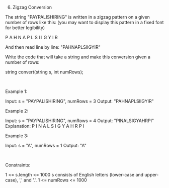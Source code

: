 6. Zigzag Conversion

The string "PAYPALISHIRING" is written in a zigzag pattern on a given number of rows like this: (you may want to display this pattern in a fixed font for better legibility)

P   A   H   N
A P L S I I G
Y   I   R


And then read line by line: "PAHNAPLSIIGYIR"

Write the code that will take a string and make this conversion given a number of rows:

string convert(string s, int numRows);


 

Example 1:

Input: s = "PAYPALISHIRING", numRows = 3
Output: "PAHNAPLSIIGYIR"


Example 2:

Input: s = "PAYPALISHIRING", numRows = 4
Output: "PINALSIGYAHRPI"
Explanation:
P     I    N
A   L S  I G
Y A   H R
P     I


Example 3:

Input: s = "A", numRows = 1
Output: "A"


 

Constraints:

1 <= s.length <= 1000
s consists of English letters (lower-case and upper-case), ',' and '.'.
1 <= numRows <= 1000